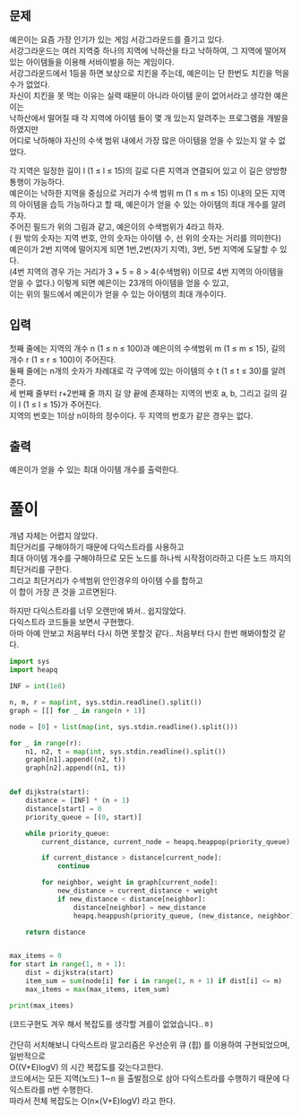## 문제
예은이는 요즘 가장 인기가 있는 게임 서강그라운드를 즐기고 있다. </br>
서강그라운드는 여러 지역중 하나의 지역에 낙하산을 타고 낙하하여, 그 지역에 떨어져 있는 아이템들을 이용해 서바이벌을 하는 게임이다.  </br>
서강그라운드에서 1등을 하면 보상으로 치킨을 주는데, 예은이는 단 한번도 치킨을 먹을 수가 없었다.  </br>
자신이 치킨을 못 먹는 이유는 실력 때문이 아니라 아이템 운이 없어서라고 생각한 예은이는  </br>
낙하산에서 떨어질 때 각 지역에 아이템 들이 몇 개 있는지 알려주는 프로그램을 개발을 하였지만 </br>
어디로 낙하해야 자신의 수색 범위 내에서 가장 많은 아이템을 얻을 수 있는지 알 수 없었다. </br>

각 지역은 일정한 길이 l (1 ≤ l ≤ 15)의 길로 다른 지역과 연결되어 있고 이 길은 양방향 통행이 가능하다. </br>
예은이는 낙하한 지역을 중심으로 거리가 수색 범위 m (1 ≤ m ≤ 15) 이내의 모든 지역의 아이템을 습득 가능하다고 할 때, 예은이가 얻을 수 있는 아이템의 최대 개수를 알려주자. </br>
주어진 필드가 위의 그림과 같고, 예은이의 수색범위가 4라고 하자. </br>
( 원 밖의 숫자는 지역 번호, 안의 숫자는 아이템 수, 선 위의 숫자는 거리를 의미한다)  </br>
예은이가 2번 지역에 떨어지게 되면 1번,2번(자기 지역), 3번, 5번 지역에 도달할 수 있다.  </br>
(4번 지역의 경우 가는 거리가 3 + 5 = 8 > 4(수색범위) 이므로 4번 지역의 아이템을 얻을 수 없다.) 이렇게 되면 예은이는 23개의 아이템을 얻을 수 있고,  </br>
이는 위의 필드에서 예은이가 얻을 수 있는 아이템의 최대 개수이다. </br>

## 입력
첫째 줄에는 지역의 개수 n (1 ≤ n ≤ 100)과 예은이의 수색범위 m (1 ≤ m ≤ 15), 길의 개수 r (1 ≤ r ≤ 100)이 주어진다. </br>
둘째 줄에는 n개의 숫자가 차례대로 각 구역에 있는 아이템의 수 t (1 ≤ t ≤ 30)를 알려준다. </br>
세 번째 줄부터 r+2번째 줄 까지 길 양 끝에 존재하는 지역의 번호 a, b, 그리고 길의 길이 l (1 ≤ l ≤ 15)가 주어진다. </br>
지역의 번호는 1이상 n이하의 정수이다. 두 지역의 번호가 같은 경우는 없다. </br>

## 출력
예은이가 얻을 수 있는 최대 아이템 개수를 출력한다. </br>

# 풀이
개념 자체는 어렵지 않았다. </br>
최단거리를 구해야하기 때문에 다익스트라를 사용하고 </br>
최대 아이템 개수를 구해야하므로 모든 노드를 하나씩 시작점이라하고 다른 노드 까지의 최단거리를 구한다. </br>
그리고 최단거리가 수색범위 안인경우의 아이템 수를 합하고 </br>
이 합이 가장 큰 것을 고르면된다. </br>

하지만 다익스트라를 너무 오랜만에 봐서.. 쉽지않았다. </br>
다익스트라 코드들을 보면서 구현했다. </br>
아마 아예 안보고 처음부터 다시 하면 못할것 같다.. 처음부터 다시 한번 해봐야할것 같다. </br>

```python
import sys
import heapq

INF = int(1e8)

n, m, r = map(int, sys.stdin.readline().split())
graph = [[] for _ in range(n + 1)]

node = [0] + list(map(int, sys.stdin.readline().split()))

for _ in range(r):
    n1, n2, t = map(int, sys.stdin.readline().split())
    graph[n1].append((n2, t))
    graph[n2].append((n1, t))  


def dijkstra(start):
    distance = [INF] * (n + 1)
    distance[start] = 0
    priority_queue = [(0, start)]

    while priority_queue:
        current_distance, current_node = heapq.heappop(priority_queue)

        if current_distance > distance[current_node]:
            continue

        for neighbor, weight in graph[current_node]:
            new_distance = current_distance + weight
            if new_distance < distance[neighbor]:
                distance[neighbor] = new_distance
                heapq.heappush(priority_queue, (new_distance, neighbor))

    return distance


max_items = 0
for start in range(1, n + 1):
    dist = dijkstra(start)
    item_sum = sum(node[i] for i in range(1, n + 1) if dist[i] <= m)
    max_items = max(max_items, item_sum)

print(max_items)
```

(코드구현도 겨우 해서 복잡도를 생각할 겨를이 없었습니다..ㅎ) </br> </br>
간단히 서치해보니 다익스트라 알고리즘은 우선순위 큐 (힙) 를 이용하여 구현되었으며, 일반적으로  </br>
O((V+E)logV) 의 시간 복잡도를 갖는다고한다. </br>
코드에서는 모든 지역(노드) 1∼n 을 출발점으로 삼아 다익스트라를 수행하기 때문에 다익스트라를 n번 수행한다.   </br>
따라서 전체 복잡도는 O(n×(V+E)logV) 라고 한다. </br>


